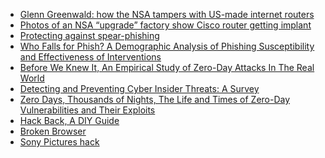 



* [Glenn Greenwald: how the NSA tampers with US-made internet routers](https://www.theguardian.com/books/2014/may/12/glenn-greenwald-nsa-tampers-us-internet-routers-snowden)
* [Photos of an NSA “upgrade” factory show Cisco router getting implant](https://arstechnica.com/tech-policy/2014/05/photos-of-an-nsa-upgrade-factory-show-cisco-router-getting-implant/)
* [Protecting against spear-phishing](http://faronics.com/assets/CFS_2012-01_Jan.pdf)
* [Who Falls for Phish? A Demographic Analysis of Phishing 
Susceptibility and Effectiveness of Interventions](http://lorrie.cranor.org/pubs/pap1162-sheng.pdf)
* [Before We Knew It, An Empirical Study of Zero-Day Attacks In The Real World](https://users.ece.cmu.edu/~tdumitra/public_documents/bilge12_zero_day.pdf)
* [Detecting and Preventing Cyber
Insider Threats: A Survey](http://www.nsclab.org/yang/publications/08278157.pdf)
* [Zero Days, Thousands of Nights, The Life and Times of Zero-Day Vulnerabilities and Their Exploits](https://paper.seebug.org/papers/Security%20Conf/Blackhat/2017_us/us-17-Ablon-Bug-Collisions-Meet-Government-Vulnerability-Disclosure-Zero-Days-Thousands-Of-Nights-RAND.pdf)
* [Hack Back, A DIY Guide](http://pastebin.com/raw/0SNSvyjJ)
* [Broken Browser](https://www.brokenbrowser.com/)
* [Sony Pictures hack](https://en.wikipedia.org/wiki/Sony_Pictures_hack)
